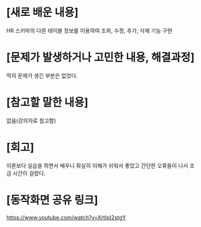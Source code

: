 # [새로 배운 내용]
HR 스키마의 다른 테이블 정보를 이용하여 조회, 수정, 추가, 삭제 기능 구현

# [문제가 발생하거나 고민한 내용, 해결과정]
딱히 문제가 생긴 부분은 없었다.

# [참고할 말한 내용]
없음(강의자료 참고함)

# [회고]
이론보다 실습을 하면서 배우니 확실히 이해가 쉬워서 좋았고 간단한 오류들이 나서 조금 시간이 걸렸다.

# [동작화면 공유 링크]
https://www.youtube.com/watch?v=XrtIpI2stgY
